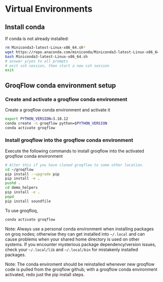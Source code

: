 # Virtual Environments

## Install conda 
If conda is not already installed:
```bash
rm Miniconda3-latest-Linux-x86_64.sh*
wget https://repo.anaconda.com/miniconda/Miniconda3-latest-Linux-x86_64.sh
bash Miniconda3-latest-Linux-x86_64.sh
# answer y/yes to all prompts
# exit ssh session, then start a new ssh session
exit
```
## GroqFlow conda environment setup
### Create and activate a groqflow conda environment
Create a groqflow conda environment and activate it
```bash
export PYTHON_VERSION=3.10.12
conda create -n groqflow python=$PYTHON_VERSION
conda activate groqflow
```

### Install groqflow into the groqflow conda environment
Execute the following commands to install groqflow into the activated groqflow conda environment
```bash
# Alter this if you have cloned groqflow to some other location.
cd ~/groqflow
pip install --upgrade pip
pip install -e .
pushd . 
cd demo_helpers
pip install -e .
popd
pip install soundfile
```

To use groqfloq,
```bash
conda activate groqflow
```
Note: Always use a personal conda environment when installing packages on groq nodes; otherwise they can get installed into `~/.local` and can cause problems when your shared home directory is used on other systems. If you encounter mysterious package dependency/version issues, check your `~/.local/lib` and `~/.local/bin` for mistakenly installed packages.

Note: The conda enviroment should be reinstalled whenever new groqflow code is pulled from the groqflow github; with a groqflow conda environment activated, redo just the pip install steps.
